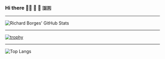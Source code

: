 ### Hi there :person_bald: 👋 :musical_score: :brazil:

---

![Richard Borges' GitHub Stats](https://github-readme-stats.vercel.app/api?username=richardborgescc&show_icons=true&count_private=true&theme=vue)

---

[![trophy](https://github-profile-trophy.vercel.app/?username=richardborgescc)](https://github.com/ryo-ma/github-profile-trophy)

---

![Top Langs](https://github-readme-stats.vercel.app/api/top-langs/?username=richardborgescc&theme=vue)
